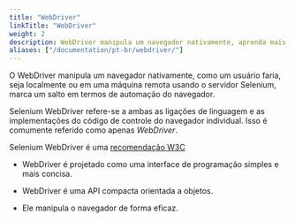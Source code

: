 ```yaml
---
title: "WebDriver"
linkTitle: "WebDriver"
weight: 2
description: WebDriver manipula um navegador nativamente, aprenda mais sobre isso.
aliases: ["/documentation/pt-br/webdriver/"]
---
```


O WebDriver manipula um navegador nativamente, como um usuário faria, seja localmente
ou em uma máquina remota usando o servidor Selenium,
marca um salto em termos de automação do navegador.

Selenium WebDriver refere-se a ambas as ligações de linguagem
e as implementações do código de controle do navegador individual.
Isso é comumente referido como apenas _WebDriver_.

Selenium WebDriver é uma [recomendação W3C](https://www.w3.org/TR/webdriver1/)

* WebDriver é projetado como uma interface de programação simples e mais concisa.

* WebDriver é uma API compacta orientada a objetos.

* Ele manipula o navegador de forma eficaz.
